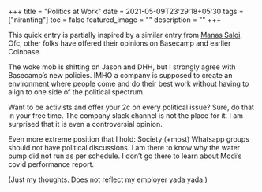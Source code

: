 +++
title =  "Politics at Work"
date = 2021-05-09T23:29:18+05:30
tags = ["niranting"]
toc = false
featured_image = ""
description = ""
+++

This quick entry is partially inspired by a similar entry from [Manas Saloi](https://manassaloi.com/2021/05/02/basecamp-exits.html). Ofc, other folks have offered their opinions on Basecamp and earlier Coinbase.

The woke mob is shitting on Jason and DHH, but I strongly agree with Basecamp’s new policies. IMHO a company is supposed to create an environment where people come and do their best work without having to align to one side of the political spectrum.

Want to be activists and offer your 2c on every political issue? Sure, do that in your free time. The company slack channel is not the place for it. I am surprised that it is even a controversial opinion.

Even more extreme position that I hold: Society (+most) Whatsapp groups should not have political discussions. I am there to know why the water pump did not run as per schedule. I don’t go there to learn about Modi’s covid performance report.

(Just my thoughts. Does not reflect my employer yada yada.)